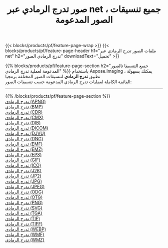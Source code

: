﻿---
title: صور تدرج الرمادي عبر net ، جميع تنسيقات الصور المدعومة 
weight: 3920
url: /ar/net/grayscale 
lang: ar
langdirlevel: 2
locales: zh-hans,ja,it,ru,de,es,fr,nl,id,lt,pl,pt,vi,tr,ko,zh-hant,ar,hi,th,sv,cs,uk,he
description: باستخدام Aspose.Imaging يمكنك بسهولة تدرج الرمادي الصور عبر net
---

{{< blocks/products/pf/feature-page-wrap >}}
{{< blocks/products/pf/feature-page-header h1="ملفات الصور تدرج الرمادي عبر net" h2="تدرج الرمادي الصور" downloadText="تحميل" >}}


{{% blocks/products/pf/feature-page-section  h2="جميع التنسيقا تالصور  المدعومة لعملية تدرج الرمادي" %}}
باستخدام Aspose.Imaging ، يمكنك بسهولة تطبيق **تدرج الرمادي** لتنسيقات الصور المختلفة برمجيا
<br/>
القائمة الكاملة لعمليات تدرج الرمادي المدعومة حسب تنسيقات الصور:
<hr/>
{{% /blocks/products/pf/feature-page-section %}}
<div class="container-fluid productfamilypage bg-gray">
    <div class="convertypes bg-gray agp-content section">
        <div class="container">
		<div class="row other-converters">
		    <div class='col-md-2 other-converter remove-lp remove-rp'><a href="/imaging/ar/net/grayscale/apng" >تدرج الرمادي (APNG)</a></div><div class='col-md-2 other-converter remove-lp remove-rp'><a href="/imaging/ar/net/grayscale/bmp" >تدرج الرمادي (BMP)</a></div><div class='col-md-2 other-converter remove-lp remove-rp'><a href="/imaging/ar/net/grayscale/cdr" >تدرج الرمادي (CDR)</a></div><div class='col-md-2 other-converter remove-lp remove-rp'><a href="/imaging/ar/net/grayscale/cmx" >تدرج الرمادي (CMX)</a></div><div class='col-md-2 other-converter remove-lp remove-rp'><a href="/imaging/ar/net/grayscale/dib" >تدرج الرمادي (DIB)</a></div><div class='col-md-2 other-converter remove-lp remove-rp'><a href="/imaging/ar/net/grayscale/dicom" >تدرج الرمادي (DICOM)</a></div><div class='col-md-2 other-converter remove-lp remove-rp'><a href="/imaging/ar/net/grayscale/djvu" >تدرج الرمادي (DJVU)</a></div><div class='col-md-2 other-converter remove-lp remove-rp'><a href="/imaging/ar/net/grayscale/dng" >تدرج الرمادي (DNG)</a></div><div class='col-md-2 other-converter remove-lp remove-rp'><a href="/imaging/ar/net/grayscale/emf" >تدرج الرمادي (EMF)</a></div><div class='col-md-2 other-converter remove-lp remove-rp'><a href="/imaging/ar/net/grayscale/emz" >تدرج الرمادي (EMZ)</a></div><div class='col-md-2 other-converter remove-lp remove-rp'><a href="/imaging/ar/net/grayscale/eps" >تدرج الرمادي (EPS)</a></div><div class='col-md-2 other-converter remove-lp remove-rp'><a href="/imaging/ar/net/grayscale/gif" >تدرج الرمادي (GIF)</a></div><div class='col-md-2 other-converter remove-lp remove-rp'><a href="/imaging/ar/net/grayscale/ico" >تدرج الرمادي (ICO)</a></div><div class='col-md-2 other-converter remove-lp remove-rp'><a href="/imaging/ar/net/grayscale/j2k" >تدرج الرمادي (J2K)</a></div><div class='col-md-2 other-converter remove-lp remove-rp'><a href="/imaging/ar/net/grayscale/jp2" >تدرج الرمادي (JP2)</a></div><div class='col-md-2 other-converter remove-lp remove-rp'><a href="/imaging/ar/net/grayscale/jpg" >تدرج الرمادي (JPG)</a></div><div class='col-md-2 other-converter remove-lp remove-rp'><a href="/imaging/ar/net/grayscale/jpeg" >تدرج الرمادي (JPEG)</a></div><div class='col-md-2 other-converter remove-lp remove-rp'><a href="/imaging/ar/net/grayscale/odg" >تدرج الرمادي (ODG)</a></div><div class='col-md-2 other-converter remove-lp remove-rp'><a href="/imaging/ar/net/grayscale/otg" >تدرج الرمادي (OTG)</a></div><div class='col-md-2 other-converter remove-lp remove-rp'><a href="/imaging/ar/net/grayscale/png" >تدرج الرمادي (PNG)</a></div><div class='col-md-2 other-converter remove-lp remove-rp'><a href="/imaging/ar/net/grayscale/svg" >تدرج الرمادي (SVG)</a></div><div class='col-md-2 other-converter remove-lp remove-rp'><a href="/imaging/ar/net/grayscale/tga" >تدرج الرمادي (TGA)</a></div><div class='col-md-2 other-converter remove-lp remove-rp'><a href="/imaging/ar/net/grayscale/tif" >تدرج الرمادي (TIF)</a></div><div class='col-md-2 other-converter remove-lp remove-rp'><a href="/imaging/ar/net/grayscale/tiff" >تدرج الرمادي (TIFF)</a></div><div class='col-md-2 other-converter remove-lp remove-rp'><a href="/imaging/ar/net/grayscale/webp" >تدرج الرمادي (WEBP)</a></div><div class='col-md-2 other-converter remove-lp remove-rp'><a href="/imaging/ar/net/grayscale/wmf" >تدرج الرمادي (WMF)</a></div><div class='col-md-2 other-converter remove-lp remove-rp'><a href="/imaging/ar/net/grayscale/wmz" >تدرج الرمادي (WMZ)</a></div>
                </div>
        </div>
    </div>
</div>
<br/>
